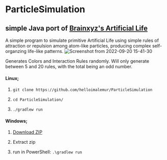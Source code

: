 # ParticleSimulation
<h2>simple Java port of <a href="https://github.com/hunar4321/particle-life">Brainxyz's Artificial Life</a></h2>

A simple program to simulate primitive Artificial Life using simple rules of attraction or repulsion among atom-like particles, producing complex self-organzing life-like patterns.
![Screenshot from 2022-09-20 15-41-30](https://user-images.githubusercontent.com/37273704/191349879-ee77b5b2-e7f7-48ed-9b7d-0c7bedc53ef5.png)

Generates Colors and Interaction Rules randomly.
Will only generate between 5 and 20 rules, with the total being an odd number.

<h4>Linux;</h4>

1. ```git clone https://github.com/helloimalemur/ParticleSimulation```

2. ```cd ParticleSimulation/```

3. ```./gradlew run```

<h4>Windows;</h4>

1. <a href="https://github.com/helloimalemur/ParticleSimulation/archive/refs/heads/master.zip">Download ZIP</a>

2. Extract zip

3. run in PowerShell: ```.\gradlew run```
